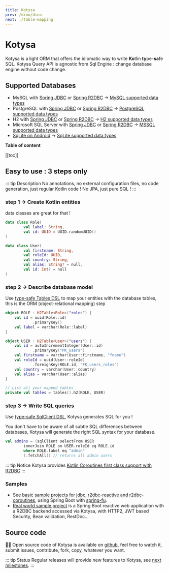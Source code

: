 ```yaml
---
title: Kotysa
prev: /dino/dino
next: ./table-mapping
---
```


# Kotysa

Kotysa is a light ORM that offers the idiomatic way to write **Ko**tlin **ty**pe-**sa**fe SQL.
Kotysa Query API is agnostic from Sql Engine : change database engine without code change.

## Supported Databases

* MySQL with [Spring JDBC](kotysa-spring-jdbc.html) or [Spring R2DBC](kotysa-spring-r2dbc.html) -> [MySQL supported data types](table-mapping.html#mysql)
* PostgreSQL with [Spring JDBC](kotysa-spring-jdbc.html) or [Spring R2DBC](kotysa-spring-r2dbc.html) -> [PostgreSQL supported data types](table-mapping.html#postgresql)
* H2 with [Spring JDBC](kotysa-spring-jdbc.html) or [Spring R2DBC](kotysa-spring-r2dbc.html) -> [H2 supported data types](table-mapping.html#h2)
* Microsoft SQL Server with [Spring JDBC](kotysa-spring-jdbc.html) or [Spring R2DBC](kotysa-spring-r2dbc.html) -> [MSSQL supported data types](table-mapping.html#mssql)
* [SqLite on Android](kotysa-android.html) -> [SqLite supported data types](table-mapping.html#sqlite)

**Table of content**

[[toc]]

## Easy to use : 3 steps only

::: tip Description
No annotations, no external configuration files, no code generation, just regular Kotlin code ! No JPA, just pure SQL !
:::

### step 1 -> Create Kotlin entities

data classes are great for that !

```kotlin
data class Role(
        val label: String,
        val id: UUID = UUID.randomUUID()
)

data class User(
        val firstname: String,
        val roleId: UUID,
        val country: String,
        val alias: String? = null,
        val id: Int? = null
)
```

### step 2 -> Describe database model

Use [type-safe Tables DSL](table-mapping.html) to map your entities with the database tables,
this is the ORM (object-relational mapping) step

```kotlin
object ROLE : H2Table<Role>("roles") {
    val id = uuid(Role::id)
            .primaryKey()
    val label = varchar(Role::label)
}

object USER : H2Table<User>("users") {
    val id = autoIncrementInteger(User::id)
            .primaryKey("PK_users")
    val firstname = varchar(User::firstname, "fname")
    val roleId = uuid(User::roleId)
            .foreignKey(ROLE.id, "FK_users_roles")
    val country = varchar(User::country)
    val alias = varchar(User::alias)
}

// List all your mapped tables
private val tables = tables().h2(ROLE, USER)
```

### step 3 -> Write SQL queries

Use [type-safe SqlClient DSL](queries.html), Kotysa generates SQL for you !

You don't have to be aware of all subtle SQL differences between databases, Kotysa will generate the right SQL syntax for your database.

```kotlin
val admins = (sqlClient selectFrom USER
        innerJoin ROLE on USER.roleId eq ROLE.id
        where ROLE.label eq "admin"
        ).fetchAll() // returns all admin users
```

::: tip Notice
Kotysa provides [Kotlin Coroutines first class support with R2DBC](kotysa-spring-r2dbc.html#coroutines-first-class-support)
:::

### Samples

* See [basic sample projects for jdbc, r2dbc-reactive and r2dbc-coroutines](https://github.com/ufoss-org/kotysa/tree/master/samples), using Spring Boot with [spring-fu](https://github.com/spring-projects-experimental/spring-fu).
* [Real world sample project](https://github.com/pull-vert/demo-kotlin) is a Spring Boot reactive web application with a R2DBC backend accessed via Kotysa, with HTTP2, JWT based Security, Bean validation, RestDoc...

## Source code

&#x1F468;&#x200D;&#x1F4BB; Open source code of Kotysa is available on [github](https://github.com/ufoss-org/kotysa), feel free to watch it, submit issues, contribute, fork, copy, whatever you want.

::: tip Status
Regular releases will provide new features to Kotysa, see [next milestones](https://github.com/ufoss-org/kotysa/milestones).
:::
